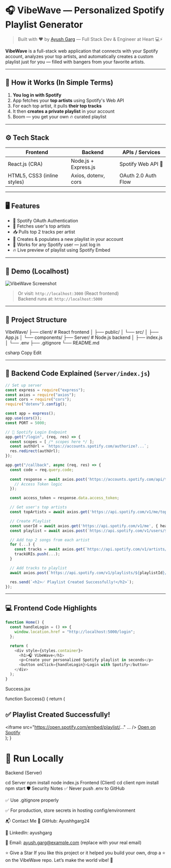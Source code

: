 # 🎧 VibeWave — Personalized Spotify Playlist Generator

> Built with ❤️ by [Ayush Garg](https://github.com/Ayushhgarg24) — Full Stack Dev & Engineer at Heart 💻⚡

**VibeWave** is a full-stack web application that connects with your Spotify account, analyzes your top artists, and automatically creates a custom playlist just for you — filled with bangers from your favorite artists.  

---

## 🧠 How it Works (In Simple Terms)

1. **You log in with Spotify**
2. App fetches your **top artists** using Spotify's Web API
3. For each top artist, it pulls **their top tracks**
4. It then **creates a private playlist** in your account
5. Boom — you get your own 🔥 curated playlist

---

## ⚙️ Tech Stack

| Frontend                     | Backend                | APIs / Services       |
|-----------------------------|------------------------|------------------------|
| React.js (CRA)              | Node.js + Express.js   | Spotify Web API 🎵     |
| HTML5, CSS3 (inline styles) | Axios, dotenv, cors    | OAuth 2.0 Auth Flow    |

---

## 🖥️ Features

- 🔐 Spotify OAuth Authentication
- 🎵 Fetches user's top artists
- 📥 Pulls top 2 tracks per artist
- 🎼 Creates & populates a new playlist in your account
- 🔁 Works for any Spotify user — just log in
- 🔥 Live preview of playlist using Spotify Embed

---

## 🧪 Demo (Localhost)

![VibeWave Screenshot](https://i.imgur.com/BWVibeWaveDemo.png)

> Or visit: `http://localhost:3000` (React frontend)  
> Backend runs at: `http://localhost:5000`

---

## 📂 Project Structure

VibeWave/
├── client/ # React frontend
│ ├── public/
│ └── src/
│ ├── App.js
│ └── components/
├── Server/ # Node.js backend
│ ├── index.js
│ └── .env
├── .gitignore
└── README.md

csharp
Copy
Edit

---

## 🧠 Backend Code Explained (`Server/index.js`)

```js
// Set up server
const express = require("express");
const axios = require("axios");
const cors = require("cors");
require("dotenv").config();

const app = express();
app.use(cors());
const PORT = 5000;

// 🔐 Spotify Login Endpoint
app.get("/login", (req, res) => {
  const scopes = [ /* scopes here */ ];
  const authUrl = `https://accounts.spotify.com/authorize?...`;
  res.redirect(authUrl);
});

app.get("/callback", async (req, res) => {
  const code = req.query.code;
  
  const response = await axios.post('https://accounts.spotify.com/api/token', {
    // Access Token logic
  });

  const access_token = response.data.access_token;

  // Get user's top artists
  const topArtists = await axios.get('https://api.spotify.com/v1/me/top/artists', { headers });

  // Create Playlist
  const userId = await axios.get('https://api.spotify.com/v1/me', { headers });
  const playlist = await axios.post(`https://api.spotify.com/v1/users/${userId}/playlists`, {...});

  // Add top 2 songs from each artist
  for (...) {
    const tracks = await axios.get(`https://api.spotify.com/v1/artists/${artist.id}/top-tracks`);
    trackURIs.push(...);
  }

  // Add tracks to playlist
  await axios.post(`https://api.spotify.com/v1/playlists/${playlistId}/tracks`, { uris: trackURIs });

  res.send(`<h2>✅ Playlist Created Successfully!</h2>`);
});
 ```

---

## 💻 Frontend Code Highlights

```js
function Home() {
  const handleLogin = () => {
    window.location.href = "http://localhost:5000/login";
  };

  return (
    <div style={styles.container}>
      <h1>🎧 VibeWave</h1>
      <p>Create your personalized Spotify playlist in seconds</p>
      <button onClick={handleLogin}>Login with Spotify</button>
    </div>
  );
}
```

Success.jsx

function Success() {
  return (
    <div style={styles.container}>
      <h2>✅ Playlist Created Successfully!</h2>
      <iframe src="https://open.spotify.com/embed/playlist/..." ... />
      <a href="https://open.spotify.com/playlist/..." target="_blank">
        Open on Spotify
      </a>
    </div>
  );
}

# 🚀 Run Locally
Backend (Server)

cd Server
npm install
node index.js
Frontend (Client)
cd client
npm install
npm start
🛡️ Security Notes
✅ Never push .env to GitHub

✅ Use .gitignore properly

✅ For production, store secrets in hosting config/environment

📬 Contact Me
🔗 GitHub: Ayushhgarg24

💼 LinkedIn: ayushgarg

📧 Email: ayush.garg@example.com (replace with your real email)

⭐ Give a Star
If you like this project or it helped you build your own, drop a ⭐ on the VibeWave repo. Let’s make the world vibe! 🎵
